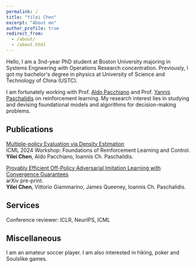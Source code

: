 ```yaml
---
permalink: /
title: "Yilei Chen"
excerpt: "About me"
author_profile: true
redirect_from: 
  - /about/
  - /about.html
---
```


Hello, I am a 3nd-year PhD student at Boston University majoring in Systems Engneering with Operations Research concentration. Previously, I got my bachelor's degree in physics at University of Science and Technology of China (USTC).

I am fortunately working with Prof. [Aldo Pacchiano](https://www.aldopacchiano.ai) and Prof. [Yannis Paschalidis](https://sites.bu.edu/paschalidis/people/yannis-paschalidis/) on reinforcement learning. My research interest lies in studying and devising foundational models and algorithms for decision-making problems.


Publications
------
[Multiple-policy Evaluation via Density Estimation](https://arxiv.org/abs/2404.00195) <br>
ICML 2024 Workshop: Foundations of Reinforcement Learning and Control. <br>
<b>Yilei Chen</b>, Aldo Pacchiano, Ioannis Ch. Paschalidis. <br>


[Provably Efficient Off-Policy Adversarial Imitation Learning with Convergence Guarantees](https://arxiv.org/abs/2405.16668) <br>
arXiv pre-print. <br>
<b>Yilei Chen</b>, Vittorio Giammarino, James Queeney, Ioannis Ch. Paschalidis. <br>


Services
------
Conference reviewer: ICLR, NeurIPS, ICML


Miscellaneous
------
I am an amateur soccer player. I am also interested in hiking, poker and Soulslike games.

